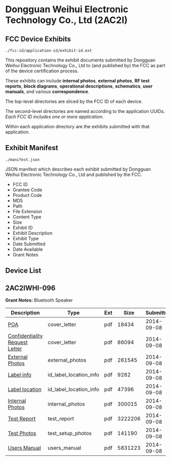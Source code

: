 # Dongguan Weihui Electronic Technology Co., Ltd (2AC2I)
## FCC Device Exhibits

```
./fcc-id/application-id/exhibit-id.ext
```

This repository contains the exhibit documents submitted by Dongguan Weihui Electronic Technology Co., Ltd to (and published by) the FCC as part of the device certification process.

These exhibits can include **internal photos**, **external photos**, **RF test reports**, **block diagrams**, **operational descriptions**, **schematics**, **user manuals**, and various **correspondence**.

The top-level directories are sliced by the FCC ID of each device.

The second-level directories are named according to the application UUIDs. *Each FCC ID includes one or more application.*

Within each application directory are the exhibits submitted with that application. 

## Exhibit Manifest

```
./manifest.json
```

JSON manifest which describes each exhibit submitted by Dongguan Weihui Electronic Technology Co., Ltd and published by the FCC.

- FCC ID
- Grantee Code
- Product Code
- MD5
- Path
- File Extension
- Content Type
- Size
- Exhibit ID
- Exhibit Description
- Exhibit Type
- Date Submitted
- Date Available
- Grant Notes

## Device List
## 2AC2IWHI-096
**Grant Notes:** Bluetooth Speaker

| Description | Type | Ext | Size | Submitted | Available |
| ----------- | ---- | --- | ---- | --------- | --------- |
| [POA](2AC2IWHI-096/f3952f5e35d1400d3b47fe5793dc3871/2382113.pdf) | cover_letter | pdf | 18434 | 2014-09-08 | 2014-09-08 |
| [Confidentiality Request Letter](2AC2IWHI-096/f3952f5e35d1400d3b47fe5793dc3871/2382114.pdf) | cover_letter | pdf | 86094 | 2014-09-08 | 2014-09-08 |
| [External Photos](2AC2IWHI-096/f3952f5e35d1400d3b47fe5793dc3871/2382115.pdf) | external_photos | pdf | 261545 | 2014-09-08 | 2014-09-08 |
| [Label info](2AC2IWHI-096/f3952f5e35d1400d3b47fe5793dc3871/2382116.pdf) | id_label_location_info | pdf | 9282 | 2014-09-08 | 2014-09-08 |
| [Label location](2AC2IWHI-096/f3952f5e35d1400d3b47fe5793dc3871/2382118.pdf) | id_label_location_info | pdf | 47396 | 2014-09-08 | 2014-09-08 |
| [Internal Photos](2AC2IWHI-096/f3952f5e35d1400d3b47fe5793dc3871/2382117.pdf) | internal_photos | pdf | 300015 | 2014-09-08 | 2014-09-08 |
| [Test Report](2AC2IWHI-096/f3952f5e35d1400d3b47fe5793dc3871/2382120.pdf) | test_report | pdf | 3222206 | 2014-09-08 | 2014-09-08 |
| [Test Photos](2AC2IWHI-096/f3952f5e35d1400d3b47fe5793dc3871/2382119.pdf) | test_setup_photos | pdf | 141190 | 2014-09-08 | 2014-09-08 |
| [Users Manual](2AC2IWHI-096/f3952f5e35d1400d3b47fe5793dc3871/2382121.pdf) | users_manual | pdf | 5831223 | 2014-09-08 | 2014-09-08 |
